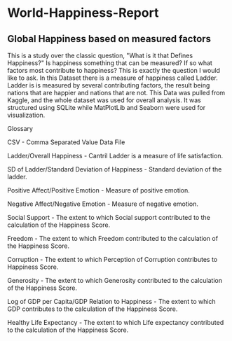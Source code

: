# World-Happiness-Report
## Global Happiness based on measured factors

This is a study over the classic question, "What is it that Defines Happiness?" Is happiness something that can be measured?
If so what factors most contribute to happiness? This is exactly the question I would like to ask. In this Dataset there is a 
measure of happiness called Ladder. Ladder is is measured by several contributing factors, the result being nations
that are happier and nations that are not. This Data was pulled from Kaggle, and the whole dataset was used for overall analysis.
It was structured using SQLite while MatPlotLib and Seaborn were used for visualization.

Glossary

CSV - Comma Separated Value Data File

Ladder/Overall Happiness - Cantril Ladder is a measure of life satisfaction.

SD of Ladder/Standard Deviation of Happiness - Standard deviation of the ladder.

Positive Affect/Positive Emotion - Measure of positive emotion.

Negative Affect/Negative Emotion - Measure of negative emotion.

Social Support - The extent to which Social support contributed to the calculation of the Happiness Score.

Freedom - The extent to which Freedom contributed to the calculation of the Happiness Score.

Corruption - The extent to which Perception of Corruption contributes to Happiness Score.

Generosity - The extent to which Generosity contributed to the calculation of the Happiness Score.

Log of GDP per Capita/GDP Relation to Happiness - The extent to which GDP contributes to the calculation of the Happiness Score.

Healthy Life Expectancy - The extent to which Life expectancy contributed to the calculation of the Happiness Score.
